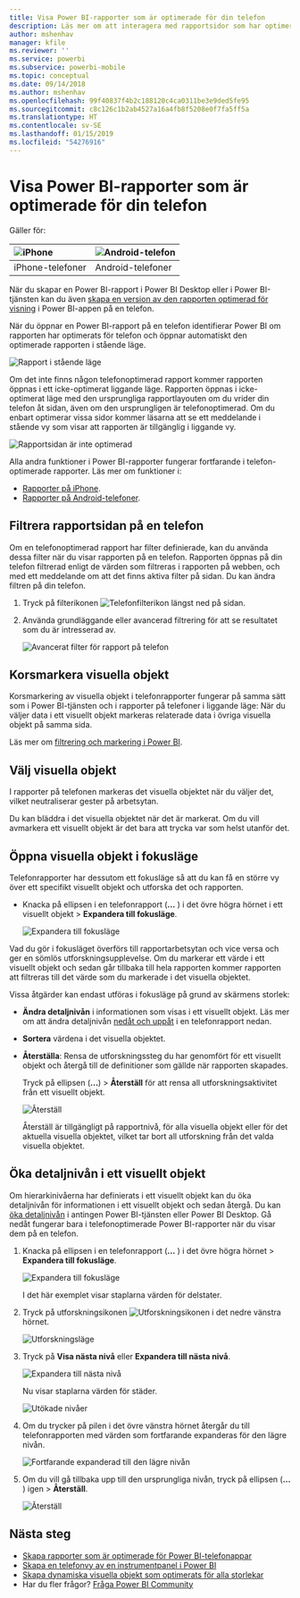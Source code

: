 ```yaml
---
title: Visa Power BI-rapporter som är optimerade för din telefon
description: Läs mer om att interagera med rapportsidor som har optimerats för visning i Power BI-appar.
author: mshenhav
manager: kfile
ms.reviewer: ''
ms.service: powerbi
ms.subservice: powerbi-mobile
ms.topic: conceptual
ms.date: 09/14/2018
ms.author: mshenhav
ms.openlocfilehash: 99f40837f4b2c188120c4ca0311be3e9ded5fe95
ms.sourcegitcommit: c8c126c1b2ab4527a16a4fb8f5208e0f7fa5ff5a
ms.translationtype: HT
ms.contentlocale: sv-SE
ms.lasthandoff: 01/15/2019
ms.locfileid: "54276916"
---
```

# <a name="view-power-bi-reports-optimized-for-your-phone"></a>Visa Power BI-rapporter som är optimerade för din telefon

Gäller för:

| ![iPhone](./media/mobile-apps-view-phone-report/ios-logo-40-px.png) | ![Android-telefon](./media/mobile-apps-view-phone-report/android-logo-40-px.png) |
|:--- |:--- |
| iPhone-telefoner |Android-telefoner |

När du skapar en Power BI-rapport i Power BI Desktop eller i Power BI-tjänsten kan du även [skapa en version av den rapporten optimerad för visning](../../desktop-create-phone-report.md) i Power BI-appen på en telefon.

När du öppnar en Power BI-rapport på en telefon identifierar Power BI om rapporten har optimerats för telefon och öppnar automatiskt den optimerade rapporten i stående läge.

![Rapport i stående läge](./media/mobile-apps-view-phone-report/07-power-bi-phone-report-portrait.png)

Om det inte finns någon telefonoptimerad rapport kommer rapporten öppnas i ett icke-optimerat liggande läge. Rapporten öppnas i icke-optimerat läge med den ursprungliga rapportlayouten om du vrider din telefon åt sidan, även om den ursprungligen är telefonoptimerad. Om du enbart optimerar vissa sidor kommer läsarna att se ett meddelande i stående vy som visar att rapporten är tillgänglig i liggande vy.

![Rapportsidan är inte optimerad](./media/mobile-apps-view-phone-report/06-power-bi-phone-report-page-not-optimized.png)

Alla andra funktioner i Power BI-rapporter fungerar fortfarande i telefon-optimerade rapporter. Läs mer om funktioner i:

* [Rapporter på iPhone](mobile-reports-in-the-mobile-apps.md). 
* [Rapporter på Android-telefoner](mobile-reports-in-the-mobile-apps.md).

## <a name="filter-the-report-page-on-a-phone"></a>Filtrera rapportsidan på en telefon
Om en telefonoptimerad rapport har filter definierade, kan du använda dessa filter när du visar rapporten på en telefon. Rapporten öppnas på din telefon filtrerad enligt de värden som filtreras i rapporten på webben, och med ett meddelande om att det finns aktiva filter på sidan. Du kan ändra filtren på din telefon.

1. Tryck på filterikonen ![Telefonfilterikon](./media/mobile-apps-view-phone-report/power-bi-phone-filter-icon.png) längst ned på sidan. 
2. Använda grundläggande eller avancerad filtrering för att se resultatet som du är intresserad av.
   
    ![Avancerat filter för rapport på telefon](./media/mobile-apps-view-phone-report/power-bi-iphone-advanced-filter-toronto.gif)

## <a name="cross-highlight-visuals"></a>Korsmarkera visuella objekt
Korsmarkering av visuella objekt i telefonrapporter fungerar på samma sätt som i Power BI-tjänsten och i rapporter på telefoner i liggande läge: När du väljer data i ett visuellt objekt markeras relaterade data i övriga visuella objekt på samma sida.

Läs mer om [filtrering och markering i Power BI](../../power-bi-reports-filters-and-highlighting.md).

## <a name="select-visuals"></a>Välj visuella objekt
I rapporter på telefonen markeras det visuella objektet när du väljer det, vilket neutraliserar gester på arbetsytan.

Du kan bläddra i det visuella objektet när det är markerat. Om du vill avmarkera ett visuellt objekt är det bara att trycka var som helst utanför det.

## <a name="open-visuals-in-focus-mode"></a>Öppna visuella objekt i fokusläge
Telefonrapporter har dessutom ett fokusläge så att du kan få en större vy över ett specifikt visuellt objekt och utforska det och rapporten.

* Knacka på ellipsen i en telefonrapport (**...** ) i det övre högra hörnet i ett visuellt objekt > **Expandera till fokusläge**.
  
    ![Expandera till fokusläge](././media/mobile-apps-view-phone-report/power-bi-phone-report-focus-mode.png)

Vad du gör i fokusläget överförs till rapportarbetsytan och vice versa och ger en sömlös utforskningsupplevelse. Om du markerar ett värde i ett visuellt objekt och sedan går tillbaka till hela rapporten kommer rapporten att filtreras till det värde som du markerade i det visuella objektet.

Vissa åtgärder kan endast utföras i fokusläge på grund av skärmens storlek:

* **Ändra detaljnivån** i informationen som visas i ett visuellt objekt. Läs mer om att ändra detaljnivån [nedåt och uppåt](mobile-apps-view-phone-report.md#drill-down-in-a-visual) i en telefonrapport nedan.
* **Sortera** värdena i det visuella objektet.
* **Återställa**: Rensa de utforskningssteg du har genomfört för ett visuellt objekt och återgå till de definitioner som gällde när rapporten skapades.
  
    Tryck på ellipsen (**...**) > **Återställ** för att rensa all utforskningsaktivitet från ett visuellt objekt.
  
    ![Återställ](././media/mobile-apps-view-phone-report/power-bi-phone-report-revert-levels.png)
  
    Återställ är tillgängligt på rapportnivå, för alla visuella objekt eller för det aktuella visuella objektet, vilket tar bort all utforskning från det valda visuella objektet.   

## <a name="drill-down-in-a-visual"></a>Öka detaljnivån i ett visuellt objekt
Om hierarkinivåerna har definierats i ett visuellt objekt kan du öka detaljnivån för informationen i ett visuellt objekt och sedan återgå. Du kan[ öka detaljnivån](../end-user-drill.md) i antingen Power BI-tjänsten eller Power BI Desktop. Gå nedåt fungerar bara i telefonoptimerade Power BI-rapporter när du visar dem på en telefon. 

1. Knacka på ellipsen i en telefonrapport (**...** ) i det övre högra hörnet > **Expandera till fokusläge**.
   
    ![Expandera till fokusläge](././media/mobile-apps-view-phone-report/power-bi-phone-report-focus-mode.png)
   
    I det här exemplet visar staplarna värden för delstater.
2. Tryck på utforskningsikonen ![Utforskningsikonen](./media/mobile-apps-view-phone-report/power-bi-phone-report-explore-icon.png) i det nedre vänstra hörnet.
   
    ![Utforskningsläge](./media/mobile-apps-view-phone-report/power-bi-phone-report-explore-mode.png)
3. Tryck på **Visa nästa nivå** eller **Expandera till nästa nivå**.
   
    ![Expandera till nästa nivå](./media/mobile-apps-view-phone-report/power-bi-phone-report-expand-levels.png)
   
    Nu visar staplarna värden för städer.
   
    ![Utökade nivåer](./media/mobile-apps-view-phone-report/power-bi-phone-report-expanded-levels.png)
4. Om du trycker på pilen i det övre vänstra hörnet återgår du till telefonrapporten med värden som fortfarande expanderas för den lägre nivån.
   
    ![Fortfarande expanderad till den lägre nivån](./media/mobile-apps-view-phone-report/power-bi-back-to-phone-report-expanded-levels.png)
5. Om du vill gå tillbaka upp till den ursprungliga nivån, tryck på ellipsen (**...** ) igen > **Återställ**.
   
    ![Återställ](././media/mobile-apps-view-phone-report/power-bi-phone-report-revert-levels.png)

## <a name="next-steps"></a>Nästa steg
* [Skapa rapporter som är optimerade för Power BI-telefonappar](../../desktop-create-phone-report.md)
* [Skapa en telefonvy av en instrumentpanel i Power BI](../../service-create-dashboard-mobile-phone-view.md)
* [Skapa dynamiska visuella objekt som optimerats för alla storlekar](../../visuals/desktop-create-responsive-visuals.md)
* Har du fler frågor? [Fråga Power BI Community](http://community.powerbi.com/)

